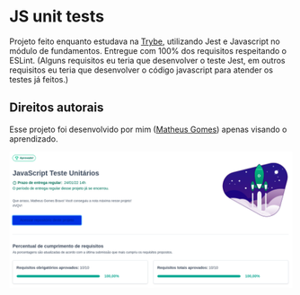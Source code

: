 # JS unit tests
Projeto feito enquanto estudava na [Trybe](https://www.betrybe.com/), utilizando Jest e Javascript no módulo de fundamentos. Entregue com 100% dos requisitos respeitando o ESLint. (Alguns requisitos eu teria que desenvolver o teste Jest, em outros requisitos eu teria que desenvolver o código javascript para atender os testes já feitos.)

## Direitos autorais

Esse projeto foi desenvolvido por mim ([Matheus Gomes](https://www.linkedin.com/in/matheusgb/)) apenas visando o aprendizado.

![100%](100.png)